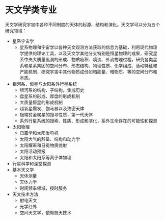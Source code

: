 # 天文学类专业

天文学研究宇宙中各种不同制度的天体的起源、结构和演化。天文学可以分为五个研究领域：

* 星系宇宙学
  * 星系物理和宇宙学以各种天文观测方法获取的信息为基础，利用现代物理学提供的理论工具，以及天文学其他分支特别是恒星物理的成果，研究星系中央大质量黑洞的形成、物质吸积、喷流、外流物理过程，研究各类星系和星系集团的空间分布、形态结构、物理性质、化学组成、活动特征和产能机制，研究宇宙中其他物质成份如暗能量、暗物质、等的空间分布和本质。
* 银河系、恒星与太阳系外行星系统
  * 银河系的结构、子结构，集成历史
  * 盘星系的形成、厚盘的形成机制
  * 大质量恒星的形成机制
  * 超新星爆发、伽马暴以及致密天体
  * 极端贫金属星的搜寻性质，第一代天体
  * 系外行星系统的搜索、性质、形成和演化，系外生命存在的可能性和探测
* 太阳物理
  * 日震学和太阳发电机
  * 太阳大气的辞呈、结构和动力学
  * 太阳耀斑和日冕物质抛射
  * 太阳活动预报
  * 太阳和太阳系等离子体物理
* 行星科学和深空探测
* 基本天文学
  * 天体测量
  * 天体力学
  * 时间频率领域，授时服务
* 天文技术方法
  * 射电天文
  * 光学红外
  * 空间天文学，依赖航天技术
